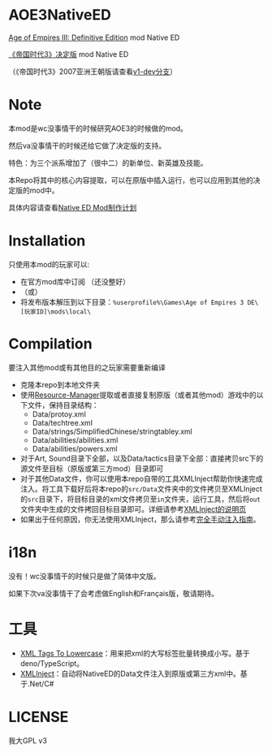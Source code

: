 # AOE3NativeED
[Age of Empires III: Definitive Edition](https://store.steampowered.com/app/933110/Age_of_Empires_III_Definitive_Edition/) mod Native ED

[《帝国时代3》决定版](https://store.steampowered.com/app/933110/Age_of_Empires_III_Definitive_Edition/) mod Native ED

（《帝国时代3》2007亚洲王朝版请查看[v1-dev分支](https://github.com/valorad/AOE3NativeED/tree/v1-dev)）

# Note
本mod是wc没事情干的时候研究AOE3的时候做的mod。

然后va没事情干的时候还给它做了决定版的支持。

特色：为三个派系增加了（很中二）的新单位、新英雄及技能。

本Repo将其中的核心内容提取，可以在原版中插入运行，也可以应用到其他的决定版的mod中。

具体内容请查看[Native ED Mod制作计划](./nED_plan.md)

# Installation
只使用本mod的玩家可以:
- 在官方mod库中订阅 （还没整好）
- （或）
- 将发布版本解压到以下目录：`%userprofile%\Games\Age of Empires 3 DE\[玩家ID]\mods\local\`

# Compilation
要注入其他mod或有其他目的之玩家需要重新编译
- 克隆本repo到本地文件夹
- 使用[Resource-Manager](https://github.com/VladTheJunior/Resource-Manager)提取或者直接复制原版（或者其他mod）游戏中的以下文件，保持目录结构：
  - Data/protoy.xml
  - Data/techtree.xml
  - Data/strings/SimplifiedChinese/stringtabley.xml
  - Data/abilities/abilities.xml
  - Data/abilities/powers.xml
- 对于Art, Sound目录下全部，以及Data/tactics目录下全部：直接拷贝src下的源文件至目标（原版或第三方mod）目录即可
- 对于其他Data文件，你可以使用本repo自带的工具XMLInject帮助你快速完成注入。将工具下载好后将本repo的`src/Data`文件夹中的文件拷贝至XMLInject的`src`目录下，将目标目录的xml文件拷贝至`in`文件夹，运行工具，然后将`out`文件夹中生成的文件拷回目标目录即可。详细请参考[XMLInject的说明页](tools/xml-inject)
- 如果出于任何原因，你无法使用XMLInject，那么请参考[完全手动注入指南](manualInjection.md)。


# i18n
没有！wc没事情干的时候只是做了简体中文版。

如果下次va没事情干了会考虑做English和Français版，敬请期待。

# 工具
- [XML Tags To Lowercase](tools/xml-tag-to-lowercase)：用来把xml的大写标签批量转换成小写。基于deno/TypeScript。
- [XMLInject](tools/xml-inject)：自动将NativeED的Data文件注入到原版或第三方xml中。基于.Net/C#

# LICENSE
我大GPL v3
